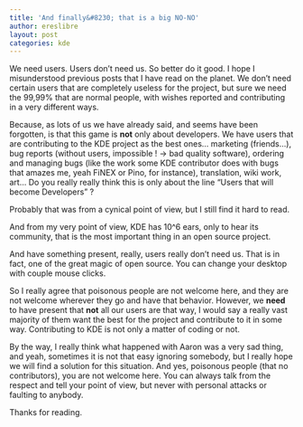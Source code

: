```yaml
---
title: 'And finally&#8230; that is a big NO-NO'
author: ereslibre
layout: post
categories: kde
---
```

We need users. Users don’t need us. So better do it good. I hope I misunderstood previous posts that I have read on the planet. We don’t need certain users that are completely useless for the project, but sure we need the 99,99% that are normal people, with wishes reported and contributing in a very different ways.

Because, as lots of us we have already said, and seems have been forgotten, is that this game is **not** only about developers. We have users that are contributing to the KDE project as the best ones… marketing (friends…), bug reports (without users, impossible ! -> bad quality software), ordering and managing bugs (like the work some KDE contributor does with bugs that amazes me, yeah FiNEX or Pino, for instance), translation, wiki work, art… Do you really really think this is only about the line “Users that will become Developers” ?

Probably that was from a cynical point of view, but I still find it hard to read.

And from my very point of view, KDE has 10^6 ears, only to hear its community, that is the most important thing in an open source project.

And have something present, really, users really don’t need us. That is in fact, one of the great magic of open source. You can change your desktop with couple mouse clicks.

So I really agree that poisonous people are not welcome here, and they are not welcome wherever they go and have that behavior. However, we **need** to have present that **not** all our users are that way, I would say a really vast majority of them want the best for the project and contribute to it in some way. Contributing to KDE is not only a matter of coding or not.

By the way, I really think what happened with Aaron was a very sad thing, and yeah, sometimes it is not that easy ignoring somebody, but I really hope we will find a solution for this situation. And yes, poisonous people (that no contributors), you are not welcome here. You can always talk from the respect and tell your point of view, but never with personal attacks or faulting to anybody.

Thanks for reading.
